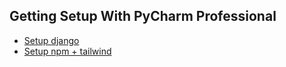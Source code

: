 ## Getting Setup With PyCharm Professional

- [Setup django](getting-setup/pycharm/django/)
- [Setup npm + tailwind](getting-setup/pycharm/frontend/)
